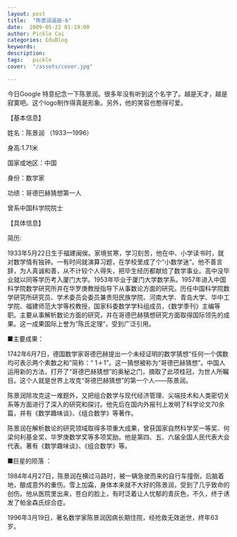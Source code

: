 ```yaml
---
layout: post  
title:  "陈景润诞辰-6"
date:  2009-05-22 01:19:00
author: Pickle Cai  
categories: EduBlog  
keywords: 
description:   
tags:	pickle   
cover:  "/assets/cover.jpg"  

---
```


今日Google 特意纪念一下陈景润。很多年没有听到这个名字了。越是天才，越是寂寞吧。这个logo制作得真是形象。另外，他的笑容也憨得可爱。




 









【基本信息】




姓名：陈景润 （1933—1996）




身高:1.71米




国家或地区：中国 




身份：数学家




功绩：哥德巴赫猜想第一人




曾系中国科学院院士




 




【具体信息】







	


简历:


1933年5月22日生于福建闽侯。家境贫寒，学习刻苦，他在中、小学读书时，就对数学情有独钟。一有时间就演算习题，在学校里成了个“小数学迷”。他不善言辞，为人真诚和善，从不计较个人得失，把毕生经历都献给了数学事业。高中没毕业就以同等学历考入厦门大学。1953年毕业于厦门大学数学系。1957年进入中国科学院数学研究所并在华罗庚教授指导下从事数论方面的研究。历任中国科学院数学研究所研究员、学术委员会委员兼贵阳民族学院、河南大学、青岛大学、华中工学院、福建师范大学等校教授，国家科委数学学科组成员，《数学季刊》主编等职。主要从事解析数论方面的研究，并在哥德巴赫猜想研究方面取得国际领先的成果。这一成果国际上誉为“陈氏定理”，受到广泛引用。




■主要成果：




1742年6月7日，德国数学家哥德巴赫提出一个未经证明的数学猜想“任何一个偶数均可表示两个素数之和”简称：“ 1＋1”。这一猜想被称为“哥德巴赫猜想”。中国人运用新的方法，打开了“哥德巴赫猜想”的奥秘之门，摘取了此项桂冠，为世人所瞩目。这个人就是世界上攻克“哥德巴赫猜想”的第一个人——陈景润。 




陈景润除攻克这一难题外，又把组合数学与现代经济管理、尖端技术和人类密切关系等方面进行了深入的研究和探讨。他先后在国内外报刊上发明了科学论文70余篇，并有《数学趣味谈》、《组合数学》等著作。 




陈景润在解析数论的研究领域取得多项重大成果，曾获国家自然科学奖一等奖、何梁何利基金奖、华罗庚数学奖等多项奖励。他是第四、五、六届全国人民代表大会代表。著有《数学趣味谈》、《组合数学》等。




■巨星的陨落 ： 




1984年4月27日，陈景润在横过马路时，被一辆急驶而来的自行车撞倒，后脑着地，酿成意外的重伤。雪上加霜，身体本来就不大好的陈景润，受到了几乎致命的创伤。他从医院里出来，苍白的脸上，有时泛着让人忧郁的青灰色，不久，终于诱发了帕金森氏综合症。 




1996年3月19日，著名数学家陈景润因病长期住院，经抢救无效逝世，终年63岁。




		    
